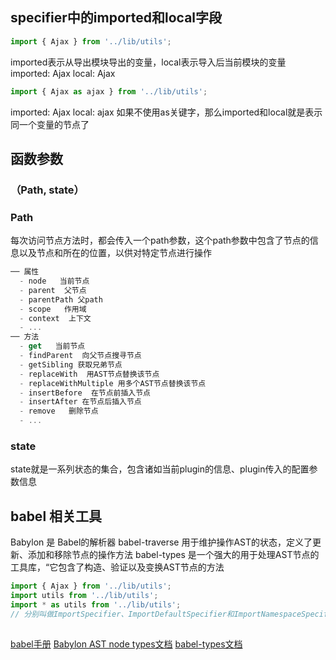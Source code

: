 ## specifier中的imported和local字段
```js
import { Ajax } from '../lib/utils';
```
imported表示从导出模块导出的变量，local表示导入后当前模块的变量
imported: Ajax
local: Ajax
```js
import { Ajax as ajax } from '../lib/utils';
```
imported: Ajax
local: ajax
如果不使用as关键字，那么imported和local就是表示同一个变量的节点了

## 函数参数
### （Path, state）
###  Path
每次访问节点方法时，都会传入一个path参数，这个path参数中包含了节点的信息以及节点和所在的位置，以供对特定节点进行操作
```js
── 属性      
  - node   当前节点
  - parent  父节点
  - parentPath 父path
  - scope   作用域
  - context  上下文
  - ...
── 方法
  - get   当前节点
  - findParent  向父节点搜寻节点
  - getSibling 获取兄弟节点
  - replaceWith  用AST节点替换该节点
  - replaceWithMultiple 用多个AST节点替换该节点
  - insertBefore  在节点前插入节点
  - insertAfter 在节点后插入节点
  - remove   删除节点
  - ...
```
### state
state就是一系列状态的集合，包含诸如当前plugin的信息、plugin传入的配置参数信息

## babel 相关工具
Babylon 是 Babel的解析器
babel-traverse 用于维护操作AST的状态，定义了更新、添加和移除节点的操作方法
babel-types 是一个强大的用于处理AST节点的工具库，“它包含了构造、验证以及变换AST节点的方法

```js
import { Ajax } from '../lib/utils';
import utils from '../lib/utils';
import * as utils from '../lib/utils';
// 分别叫做ImportSpecifier、ImportDefaultSpecifier和ImportNamespaceSpecifier
```


## 
[babel手册](https://github.com/jamiebuilds/babel-handbook/blob/master/translations/zh-Hans/plugin-handbook.md#toc-stages-of-babel)
[Babylon AST node types文档](https://github.com/babel/babylon/blob/master/ast/spec.md#importspecifier)
[babel-types文档](https://www.babeljs.cn/docs/babel-types#importdeclaration)

